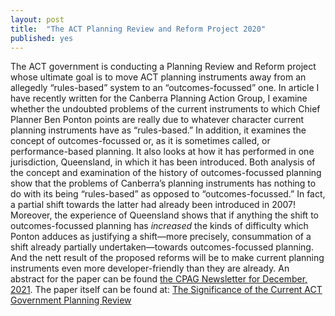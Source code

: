 ```yaml
---
layout: post
title:  "The ACT Planning Review and Reform Project 2020"
published: yes
---
```


The ACT government is conducting a Planning Review and Reform project whose ultimate goal is to move ACT planning instruments away from an allegedly “rules-based” system to an “outcomes-focussed” one. In article I have recently written for the Canberra Planning Action Group, I examine whether the undoubted problems of the current instruments to which Chief Planner Ben Ponton points are really due to whatever character current planning instruments have as “rules-based.” In addition, it examines the concept of outcomes-focussed or, as it is sometimes called, or performance-based planning. It also looks at how it has performed in one jurisdiction, Queensland, in which it has been introduced. Both analysis of the concept and examination of the history of outcomes-focussed planning show that the problems of Canberra’s planning instruments has nothing to do with its being “rules-based” as opposed to “outcomes-focussed.” In fact, a partial shift towards the latter had already been introduced in 2007! Moreover, the experience of Queensland shows that if anything the shift to outcomes-focussed planning has *increased* the kinds of difficulty which Ponton adduces as justifying a shift—more precisely, consummation of a shift already partially undertaken—towards outcomes-focussed planning. And the nett result of the proposed reforms will be to make current planning instruments even more developer-friendly than they are already. 
An abstract for the paper can be found [the CPAG Newsletter for December, 2021]( https://shoutout.wix.com/so/97NrQPpKd?languageTag=en&cid=7629bf73-2ec7-47f1-bb89-16168c7b5b03#/main).
The paper itself can be found at: [The Significance of the Current ACT Government Planning Review](https://www.canberraplanningactiongroup.com/post/the-significance-of-the-current-act-government-planning-review)
